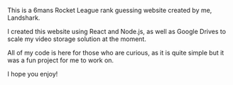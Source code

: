 This is a 6mans Rocket League rank guessing website created by me, Landshark.

I created this website using React and Node.js, as well as Google Drives to scale my video storage solution at the moment.

All of my code is here for those who are curious, as it is quite simple but it was a fun project for me to work on.

I hope you enjoy!
